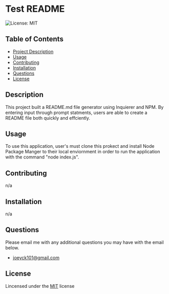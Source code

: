 # Test README 
  ![License: MIT](https://img.shields.io/badge/License-MIT-yellow.svg)

  ## Table of Contents
  * [Project Description](#description)
  * [Usage](#usage)
  * [Contributing](#contributing)
  * [Installation](#installation)
  * [Questions](#questions)
  * [License](#license)

  ## Description
  This project built a README.md file generator using Inquierer and NPM. By entering input through prompt statments, users are able to create a README file both quickly and effciently.

  ## Usage
  To use this application, user's must clone this prokect and install Node Package Manger to their local enviornment in order to run the application with the command "node index.js". 

  ## Contributing
  n/a

  ## Installation
  n/a

  ## Questions
  Please email me with any additional questions you may have with the email below. 
  - joeyck101@gmail.com

  ## License
  Lincensed under the [MIT](https://opensource.org/licenses/MIT) license
  
